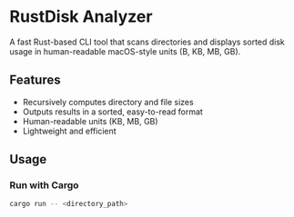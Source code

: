 # RustDisk Analyzer

A fast Rust-based CLI tool that scans directories and displays sorted disk usage in human-readable macOS-style units (B, KB, MB, GB).

## Features
- Recursively computes directory and file sizes  
- Outputs results in a sorted, easy-to-read format  
- Human-readable units (KB, MB, GB)  
- Lightweight and efficient  

## Usage

### Run with Cargo
```bash
cargo run -- <directory_path>
